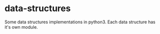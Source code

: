 # data-structures

Some data structures implementations in python3. Each data structure has it's own module.
